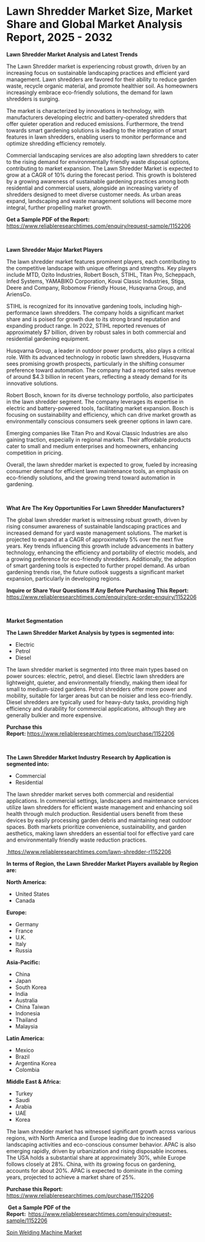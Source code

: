<p><h1>Lawn Shredder Market Size, Market Share and Global Market Analysis Report, 2025 - 2032</h1></p><p><strong>Lawn Shredder Market Analysis and Latest Trends</strong></p>
<p><p>The Lawn Shredder market is experiencing robust growth, driven by an increasing focus on sustainable landscaping practices and efficient yard management. Lawn shredders are favored for their ability to reduce garden waste, recycle organic material, and promote healthier soil. As homeowners increasingly embrace eco-friendly solutions, the demand for lawn shredders is surging.</p><p>The market is characterized by innovations in technology, with manufacturers developing electric and battery-operated shredders that offer quieter operation and reduced emissions. Furthermore, the trend towards smart gardening solutions is leading to the integration of smart features in lawn shredders, enabling users to monitor performance and optimize shredding efficiency remotely.</p><p>Commercial landscaping services are also adopting lawn shredders to cater to the rising demand for environmentally friendly waste disposal options, contributing to market expansion. The Lawn Shredder Market is expected to grow at a CAGR of 10% during the forecast period. This growth is bolstered by a growing awareness of sustainable gardening practices among both residential and commercial users, alongside an increasing variety of shredders designed to meet diverse customer needs. As urban areas expand, landscaping and waste management solutions will become more integral, further propelling market growth.</p></p>
<p><strong>Get a Sample PDF of the Report:&nbsp;</strong> <a href="https://www.reliableresearchtimes.com/enquiry/request-sample/1152206?utm_campaign=2310&utm_medium=2&utm_source=Github&utm_content=ia&utm_term=19022025&utm_id=lawn-shredder">https://www.reliableresearchtimes.com/enquiry/request-sample/1152206</a></p>
<p>&nbsp;</p>
<p><strong>Lawn Shredder Major Market Players</strong></p>
<p><p>The lawn shredder market features prominent players, each contributing to the competitive landscape with unique offerings and strengths. Key players include MTD, Ozito Industries, Robert Bosch, STIHL, Titan Pro, Scheppach, Infed Systems, YAMABIKO Corporation, Kovai Classic Industries, Stiga, Deere and Company, Robomow Friendly House, Husqvarna Group, and AriensCo.</p><p>STIHL is recognized for its innovative gardening tools, including high-performance lawn shredders. The company holds a significant market share and is poised for growth due to its strong brand reputation and expanding product range. In 2022, STIHL reported revenues of approximately $7 billion, driven by robust sales in both commercial and residential gardening equipment.</p><p>Husqvarna Group, a leader in outdoor power products, also plays a critical role. With its advanced technology in robotic lawn shredders, Husqvarna sees promising growth prospects, particularly in the shifting consumer preference toward automation. The company had a reported sales revenue of around $4.3 billion in recent years, reflecting a steady demand for its innovative solutions.</p><p>Robert Bosch, known for its diverse technology portfolio, also participates in the lawn shredder segment. The company leverages its expertise in electric and battery-powered tools, facilitating market expansion. Bosch is focusing on sustainability and efficiency, which can drive market growth as environmentally conscious consumers seek greener options in lawn care.</p><p>Emerging companies like Titan Pro and Kovai Classic Industries are also gaining traction, especially in regional markets. Their affordable products cater to small and medium enterprises and homeowners, enhancing competition in pricing.</p><p>Overall, the lawn shredder market is expected to grow, fueled by increasing consumer demand for efficient lawn maintenance tools, an emphasis on eco-friendly solutions, and the growing trend toward automation in gardening.</p></p>
<p>&nbsp;</p>
<p><strong>What Are The Key Opportunities For Lawn Shredder Manufacturers?</strong></p>
<p><p>The global lawn shredder market is witnessing robust growth, driven by rising consumer awareness of sustainable landscaping practices and increased demand for yard waste management solutions. The market is projected to expand at a CAGR of approximately 5% over the next five years. Key trends influencing this growth include advancements in battery technology, enhancing the efficiency and portability of electric models, and a growing preference for eco-friendly shredders. Additionally, the adoption of smart gardening tools is expected to further propel demand. As urban gardening trends rise, the future outlook suggests a significant market expansion, particularly in developing regions.</p></p>
<p><strong>Inquire or Share Your Questions If Any Before Purchasing This Report:</strong> <a href="https://www.reliableresearchtimes.com/enquiry/pre-order-enquiry/1152206?utm_campaign=2310&utm_medium=2&utm_source=Github&utm_content=ia&utm_term=19022025&utm_id=lawn-shredder">https://www.reliableresearchtimes.com/enquiry/pre-order-enquiry/1152206</a></p>
<p>&nbsp;</p>
<p><strong>Market Segmentation</strong></p>
<p><strong>The Lawn Shredder Market Analysis by types is segmented into:</strong></p>
<p><ul><li>Electric</li><li>Petrol</li><li>Diesel</li></ul></p>
<p><p>The lawn shredder market is segmented into three main types based on power sources: electric, petrol, and diesel. Electric lawn shredders are lightweight, quieter, and environmentally friendly, making them ideal for small to medium-sized gardens. Petrol shredders offer more power and mobility, suitable for larger areas but can be noisier and less eco-friendly. Diesel shredders are typically used for heavy-duty tasks, providing high efficiency and durability for commercial applications, although they are generally bulkier and more expensive.</p></p>
<p><strong>Purchase this Report:&nbsp;</strong><a href="https://www.reliableresearchtimes.com/purchase/1152206?utm_campaign=2310&utm_medium=2&utm_source=Github&utm_content=ia&utm_term=19022025&utm_id=lawn-shredder">https://www.reliableresearchtimes.com/purchase/1152206</a></p>
<p>&nbsp;</p>
<p><strong>The Lawn Shredder Market Industry Research by Application is segmented into:</strong></p>
<p><ul><li>Commercial</li><li>Residential</li></ul></p>
<p><p>The lawn shredder market serves both commercial and residential applications. In commercial settings, landscapers and maintenance services utilize lawn shredders for efficient waste management and enhancing soil health through mulch production. Residential users benefit from these devices by easily processing garden debris and maintaining neat outdoor spaces. Both markets prioritize convenience, sustainability, and garden aesthetics, making lawn shredders an essential tool for effective yard care and environmentally friendly waste reduction practices.</p></p>
<p><a href="https://www.reliableresearchtimes.com/lawn-shredder-r1152206?utm_campaign=2310&utm_medium=2&utm_source=Github&utm_content=ia&utm_term=19022025&utm_id=lawn-shredder">&nbsp;https://www.reliableresearchtimes.com/lawn-shredder-r1152206</a></p>
<p><strong>In terms of Region, the Lawn Shredder Market Players available by Region are:</strong></p>
<p>
    <p> <strong> North America: </strong>
        <ul>
            <li>United States</li>
            <li>Canada</li>
        </ul>
        </p> 
    <p> <strong> Europe: </strong>
        <ul>
            <li>Germany</li>
            <li>France</li>
            <li>U.K.</li>
            <li>Italy</li>
            <li>Russia</li>
        </ul>
        </p> 
    <p> <strong> Asia-Pacific: </strong>
        <ul>
            <li>China</li>
            <li>Japan</li>
            <li>South Korea</li>
            <li>India</li>
            <li>Australia</li>
            <li>China Taiwan</li>
            <li>Indonesia</li>
            <li>Thailand</li>
            <li>Malaysia</li>
        </ul>
        </p> 
    <p> <strong> Latin America: </strong>
        <ul>
            <li>Mexico</li>
            <li>Brazil</li>
            <li>Argentina Korea</li>
            <li>Colombia</li>
        </ul>
        </p> 
    <p> <strong> Middle East & Africa: </strong>
        <ul>
            <li>Turkey</li>
            <li>Saudi</li>
            <li>Arabia</li>
            <li>UAE</li>
            <li>Korea</li>
        </ul>
    </p>
    </p>
<p><p>The lawn shredder market has witnessed significant growth across various regions, with North America and Europe leading due to increased landscaping activities and eco-conscious consumer behavior. APAC is also emerging rapidly, driven by urbanization and rising disposable incomes. The USA holds a substantial share at approximately 30%, while Europe follows closely at 28%. China, with its growing focus on gardening, accounts for about 20%. APAC is expected to dominate in the coming years, projected to achieve a market share of 25%.</p></p>
<p><strong>Purchase this Report: </strong><a href="https://www.reliableresearchtimes.com/purchase/1152206?utm_campaign=2310&utm_medium=2&utm_source=Github&utm_content=ia&utm_term=19022025&utm_id=lawn-shredder">https://www.reliableresearchtimes.com/purchase/1152206</a></p>
<p>&nbsp;<strong>Get a Sample PDF of the Report:&nbsp;&nbsp;</strong><a href="https://www.reliableresearchtimes.com/enquiry/request-sample/1152206?utm_campaign=2310&utm_medium=2&utm_source=Github&utm_content=ia&utm_term=19022025&utm_id=lawn-shredder">https://www.reliableresearchtimes.com/enquiry/request-sample/1152206</a></p>
<p><strong></strong></p>
<p><p><a href="https://github.com/yankimber90yankim/Market-Research-Report-List-1/blob/main/spin-welding-machine-market.md?utm_campaign=2310&utm_medium=2&utm_source=Github&utm_content=ia&utm_term=19022025&utm_id=lawn-shredder">Spin Welding Machine Market</a></p></p>